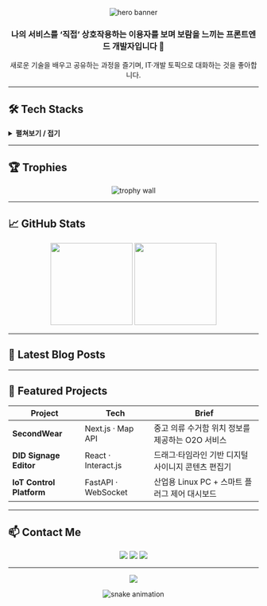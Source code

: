 <!-- 프로필 헤더 -->
<p align="center">
  <!-- Capsule-render: https://github.com/moozzx/capsule-render#readme -->
  <img src="https://capsule-render.vercel.app/api?type=waving&height=180&text=Full%20Stack%20Developer!&fontAlignY=35&fontSize=60&color=gradient&fontColor=ffffff&animation=twinkling" alt="hero banner"/>
</p>

<!-- About -->
<h3 align="center">나의 서비스를 ‘직접’ 상호작용하는 이용자를 보며 보람을 느끼는 프론트엔드 개발자입니다 👋</h3>

<div align="center">
  새로운 기술을 배우고 공유하는 과정을 즐기며, IT·개발 토픽으로 대화하는 것을 좋아합니다.
</div>

---

## 🛠 Tech Stacks
<details>
  <summary><b>펼쳐보기 / 접기</b></summary><br>

<p align="center">
  <img src="https://img.shields.io/badge/Amazon&nbsp;AWS-232F3E?style=for-the-badge&logo=amazonaws&logoColor=white"/>
  <img src="https://img.shields.io/badge/Node.js-339933?style=for-the-badge&logo=node.js&logoColor=white"/>
  <img src="https://img.shields.io/badge/React-61DAFB?style=for-the-badge&logo=react&logoColor=black"/>
  <img src="https://img.shields.io/badge/Redux-764ABC?style=for-the-badge&logo=redux&logoColor=white"/>
  <img src="https://img.shields.io/badge/Express-000000?style=for-the-badge&logo=express&logoColor=white"/><br/>
  <img src="https://img.shields.io/badge/JavaScript-F7DF1E?style=for-the-badge&logo=javascript&logoColor=black"/>
  <img src="https://img.shields.io/badge/TypeScript-3178C6?style=for-the-badge&logo=typescript&logoColor=white"/>
  <img src="https://img.shields.io/badge/TailwindCSS-38B2AC?style=for-the-badge&logo=tailwindcss&logoColor=white"/>
  <img src="https://img.shields.io/badge/MySQL-4479A1?style=for-the-badge&logo=mysql&logoColor=white"/>
  <img src="https://img.shields.io/badge/Figma-F24E1E?style=for-the-badge&logo=figma&logoColor=white"/>
</p>

</details>

---

## 🏆 Trophies
<p align="center">
  <img src="https://github-profile-trophy.vercel.app/?username=heimishs&theme=algolia&no-frame=true&margin-w=5" alt="trophy wall"/>
</p>

---

## 📈 GitHub Stats
<p align="center">
  <img src="https://github-readme-stats.vercel.app/api?username=heimishs&show_icons=true&theme=tokyonight&hide_border=true" height="165"/>
  <img src="https://github-readme-stats.vercel.app/api/top-langs/?username=heimishs&layout=compact&theme=tokyonight&hide_border=true" height="165"/>
</p>

---

## 📰 Latest Blog Posts
<!-- BLOG-POST-LIST:START -->
<!-- 자동 액션이 최신 글 5개를 여기 삽입 -->
<!-- BLOG-POST-LIST:END -->

---

## 💼 Featured Projects

| Project | Tech | Brief |
|---------|------|-------|
| **SecondWear** | Next.js · Map API | 중고 의류 수거함 위치 정보를 제공하는 O2O 서비스 |
| **DID Signage Editor** | React · Interact.js | 드래그·타임라인 기반 디지털 사이니지 콘텐츠 편집기 |
| **IoT Control Platform** | FastAPI · WebSocket | 산업용 Linux PC + 스마트 플러그 제어 대시보드 |

---

## 📫 Contact Me
<p align="center">
  <a href="https://frontdebug.tistory.com/"><img src="https://img.shields.io/badge/Tistory-000000?style=for-the-badge&logo=tistory&logoColor=white"/></a>
  <a href="mailto:heimishs@naver.com"><img src="https://img.shields.io/badge/Gmail-EA4335?style=for-the-badge&logo=gmail&logoColor=white"/></a>
  <a href="https://www.notion.so/Hi-I-m-Gyubin-1733450f936080bab625c8924f186192"><img src="https://img.shields.io/badge/Notion-000000?style=for-the-badge&logo=notion&logoColor=white"/></a>
</p>

---

<p align="center">
  <img src="https://hits.seeyoufarm.com/api/count/incr/badge.svg?url=https://github.com/heimishs&count_bg=%23000000&title_bg=%23000000&icon=github.svg&icon_color=%23FFFFFF&title=GitHub&edge_flat=false"/>
</p>

<!-- contribution snake -->
<p align="center">
  <img src="https://github.com/heimishs/heimishs/blob/output/github-contribution-grid-snake.svg" alt="snake animation"/>
</p>
